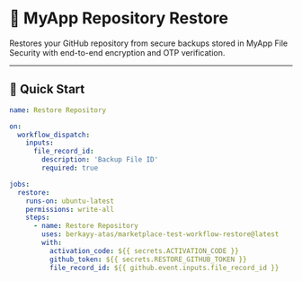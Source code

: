 # 🔄 MyApp Repository Restore

Restores your GitHub repository from secure backups stored in MyApp File Security with end-to-end encryption and OTP verification.

---

## 🚀 Quick Start

```yaml
name: Restore Repository

on:
  workflow_dispatch:
    inputs:
      file_record_id:
        description: 'Backup File ID'
        required: true

jobs:
  restore:
    runs-on: ubuntu-latest
    permissions: write-all
    steps:
      - name: Restore Repository
        uses: berkayy-atas/marketplace-test-workflow-restore@latest
        with:
          activation_code: ${{ secrets.ACTIVATION_CODE }}
          github_token: ${{ secrets.RESTORE_GITHUB_TOKEN }}
          file_record_id: ${{ github.event.inputs.file_record_id }}
